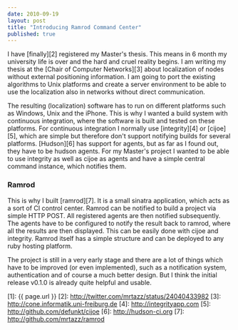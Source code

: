 ```yaml
---
date: 2010-09-19
layout: post
title: "Introducing Ramrod Command Center"
published: true
---
```



I have [finally][2] registered my Master's thesis. This means in 6 month
my university life is over and the hard and cruel reality begins. I am writing
my thesis at the [Chair of Computer Networks][3] about localization of nodes
without external positioning information. I am going to port the existing
algorithms to Unix platforms and create a server environment to be able to use
the localization also in networks without direct communication.

The resulting (localization) software has to run on different platforms such as
Windows, Unix and the iPhone. This is why I wanted a build system with
continuous integration, where the software is built and tested on these
platforms. For continuous integration I normally use [integrity][4] or
[cijoe][5], which are simple but therefore don't support notifying builds for
several platforms. [Hudson][6] has support for agents, but as far as I found
out, they have to be hudson agents. For my Master's project I wanted to be able
to use integrity as well as cijoe as agents and have a simple central command
instance, which notifies them.

### Ramrod
This is why I built [ramrod][7]. It is a small sinatra application, which acts
as a sort of CI control center. Ramrod can be notified to build a project via
simple HTTP POST. All registered agents are then notified subsequently. The
agents have to be configured to notify the result back to ramrod, where all the
results are then displayed. This can be easily done with cijoe and integrity.
Ramrod itself has a simple structure and can be deployed to any ruby
hosting platform.

The project is still in a very early stage and there are a lot of things which
have to be improved (or even implemented), such as a notification system,
authentication and of course a much better design. But I think the initial
release v0.1.0 is already quite helpful and usable.


[1]: {{ page.url }}
[2]: http://twitter.com/mrtazz/status/24040433982
[3]: http://cone.informatik.uni-freiburg.de
[4]: http://integrityapp.com
[5]: http://github.com/defunkt/cijoe
[6]: http://hudson-ci.org
[7]: http://github.com/mrtazz/ramrod
